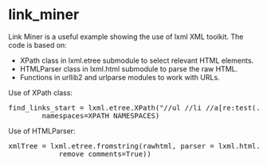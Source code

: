# link_miner

Link Miner is a useful example showing the use of lxml XML toolkit. The code is based on: 

- XPath class in lxml.etree submodule to select relevant HTML elements.
- HTMLParser class in lxml.html submodule to parse the raw HTML.
- Functions in urllib2 and urlparse modules to work with URLs. 

Use of XPath class:

<pre>
find_links_start = lxml.etree.XPath("//ul //li //a[re:test(., '[0-9]')]",  
        namespaces=XPATH_NAMESPACES)
</pre>

Use of HTMLParser:

<pre>
xmlTree = lxml.etree.fromstring(rawhtml, parser = lxml.html.HTMLParser(recover=True, 
            remove_comments=True))
</pre>            
